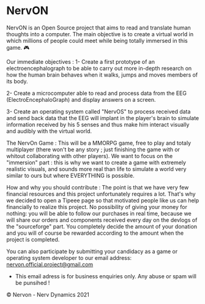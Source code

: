 # NervON

NervON is an Open Source project that aims to read and translate human thoughts into a computer. The main objective is to create a virtual world in which millions of people could meet while being totally immersed in this game. 🎮

Our immediate objectives :
1- Create a first prototype of an electroencephalograph to be able to carry out more in-depth research on how the human brain behaves when it walks, jumps and moves members of its body.

2- Create a microcomputer able to read and process data from the EEG (ElectroEncephaloGraph) and display answers on a screen.

3- Create an operating system called "NervOS" to process received data and send back data that the EEG will implant in the player's brain to simulate information received by his 5 senses and thus make him interact visually and audibly with the virtual world.


The NervOn Game : 
This will be a MMORPG game, free to play and totaly multiplayer (there won't be any story ; just finishing the game with or whitout collaborating with other players).
We want to focus on the "immersion" part :  this is why we want to create a game with extremely realistic visuals, and sounds more real than life to simulate a world very similar to ours but where EVERYTHING is possible.

How and why you should contribute : 
The point is that we have very few financial resources and this project unfortunately requires a lot. That's why we decided to open a Tipeee page so that motivated people like us can help financially to realize this project. No possibility of giving your money for nothing: you will be able to follow our purchases in real time, because we will share our orders and components received every day on the devlogs of the "sourceforge" part. You completely decide the amount of your donation and you will of course be rewarded according to the amount when the project is completed.

You can also participate by submitting your candidacy as a game or operating system developer to our email address: nervon.official.project@gmail.com

* This email adress is for business enquiries only. Any abuse or spam will be punsihed !


© Nervon - Nerv Dynamics 2021
